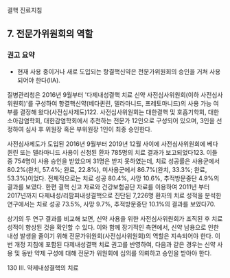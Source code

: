 결핵 진료지침

## 7. 전문가위원회의 역할

### 권고 요약
- 현재 사용 중이거나 새로 도입되는 항결핵신약은 전문가위원회의 승인을 거쳐 사용되어야 한다(IIA).

질병관리청은 2016년 9월부터 '다제내성결핵 치료 신약 사전심사위원회(이하 사전심사위원회)'를 구성하여 항결핵신약(베다퀸린, 델라마니드, 프레토마니드)의 사용 가능 여부를 결정해 왔다(사전심사제도)122. 사전심사위원회는 대한결핵 및 호흡기학회, 대한소아감염학회, 대한감염학회에서 추천하는 전문가 12인으로 구성되어 있으며, 3인을 선정하여 심사 후 위원장 혹은 부위원장 1인이 최종 승인한다.

사전심사제도가 도입된 2016년 9월부터 2019년 12월 사이에 사전심사위원회에 베다퀸린 또는 델라마니드 사용이 신청된 환자 785명의 치료 결과가 보고되었다123. 이들 중 754명이 사용 승인을 받았으며 31명은 받지 못하였는데, 치료 성공률은 사용군에서 80.2%(완치, 57.4%; 완료, 22.8%), 미사용군에서 86.7%(완치, 33.3%; 완료, 53.3%)이었다. 전체적으로는 치료 성공 80.4%, 사망 10.6%, 추적방문중단 4.9%의 결과를 보였다. 한편 결핵 신고 자료와 건강보험공단 자료를 이용하여 2011년 부터 2017년까지 다제내성/리팜피내성결핵으로 진단된 7,226명 환자의 치료 성적을 분석한 연구에서는 치료 성공 73.5%, 사망 9.7%, 추적방문중단 10.1%의 결과를 보였다70.

상기의 두 연구 결과를 비교해 보면, 신약 사용을 위한 사전심사위원회가 조직된 후 치료 성적이 향상된 것을 확인할 수 있다. 이와 함께 장기적인 측면에서, 신약 남용으로 인한 내성 발생을 줄이기 위해 전문가위원회(사전심사위원회)의 역할은 지속되어야 한다. 이번 개정 지침에 포함된 다제내성결핵 치료 권고를 반영하여, 다음과 같은 경우는 신약 사용 및 동반 약제 구성에 대해 전문가 위원회에 심의를 의뢰하고 승인을 받아야 한다.

<PAGE>130 III. 약제내성결핵의 치료